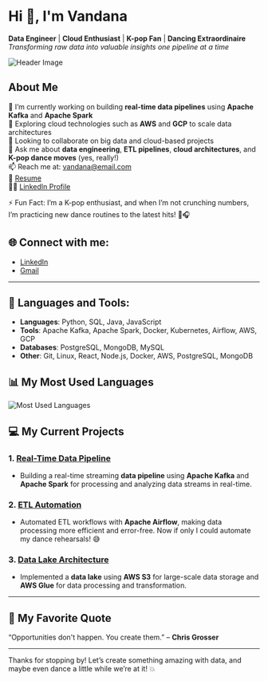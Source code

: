 # Hi 👋, I'm Vandana  
**Data Engineer** | **Cloud Enthusiast** | **K-pop Fan** | **Dancing Extraordinaire**  
_Transforming raw data into valuable insights one pipeline at a time_  

![Header Image](https://via.placeholder.com/1200x300/4CAF50/FFFFFF?text=Data+Engineering+with+Vandana)

## About Me

🔭 I’m currently working on building **real-time data pipelines** using **Apache Kafka** and **Apache Spark**  
🌱 Exploring cloud technologies such as **AWS** and **GCP** to scale data architectures  
👯 Looking to collaborate on big data and cloud-based projects  
💬 Ask me about **data engineering**, **ETL pipelines**, **cloud architectures**, and **K-pop dance moves** (yes, really!)  
📫 Reach me at: [vandana@email.com](mailto:vandana@email.com)  
📄 [Resume](https://www.your-resume-link.com)  
👩‍💻 [LinkedIn Profile](https://www.linkedin.com/in/vandana)  

⚡ Fun Fact: I’m a K-pop enthusiast, and when I’m not crunching numbers, I’m practicing new dance routines to the latest hits! 💃🎧

## 🌐 Connect with me:
- [LinkedIn](https://www.linkedin.com/in/vandana)
- [Gmail](mailto:vandana@email.com)

---

## 🧰 Languages and Tools:

- **Languages**: Python, SQL, Java, JavaScript
- **Tools**: Apache Kafka, Apache Spark, Docker, Kubernetes, Airflow, AWS, GCP
- **Databases**: PostgreSQL, MongoDB, MySQL
- **Other**: Git, Linux, React, Node.js, Docker, AWS, PostgreSQL, MongoDB

## 📊 My Most Used Languages

![Most Used Languages](https://github-readme-stats.vercel.app/api/top-langs/?username=Vandana&layout=compact&theme=tokyonight)

## 💻 My Current Projects

### 1. [Real-Time Data Pipeline](https://github.com/Vandana/Project-1)
   - Building a real-time streaming **data pipeline** using **Apache Kafka** and **Apache Spark** for processing and analyzing data streams in real-time.

### 2. [ETL Automation](https://github.com/Vandana/Project-2)
   - Automated ETL workflows with **Apache Airflow**, making data processing more efficient and error-free. Now if only I could automate my dance rehearsals! 😅

### 3. [Data Lake Architecture](https://github.com/Vandana/Project-3)
   - Implemented a **data lake** using **AWS S3** for large-scale data storage and **AWS Glue** for data processing and transformation.

---

## 📜 My Favorite Quote
“Opportunities don't happen. You create them.” – **Chris Grosser**

---

Thanks for stopping by! Let’s create something amazing with data, and maybe even dance a little while we’re at it! 💥

